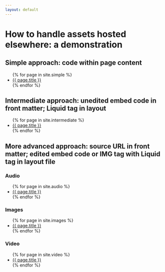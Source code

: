 ```yaml
---
layout: default
---
```


# How to handle assets hosted elsewhere: a demonstration

## Simple approach: code within page content

<ul>
{% for page in site.simple %}
<li><a href = "{{ page.url }}">{{ page.title }}</a></li>
{% endfor %}
</ul>

## Intermediate approach: unedited embed code in front matter; Liquid tag in layout

<ul>
{% for page in site.intermediate %}
<li><a href = "{{ page.url }}">{{ page.title }}</a></li>
{% endfor %}
</ul>

## More advanced approach: source URL in front matter; edited embed code or IMG tag with Liquid tag in layout file

### Audio
<ul>
{% for page in site.audio %}
<li><a href = "{{ page.url }}">{{ page.title }}</a></li>
{% endfor %}
</ul>

### Images
<ul>
{% for page in site.images %}
<li><a href = "{{ page.url }}">{{ page.title }}</a></li>
{% endfor %}
</ul>

### Video
<ul>
{% for page in site.video %}
<li><a href = "{{ page.url }}">{{ page.title }}</a></li>
{% endfor %}
</ul>
